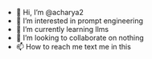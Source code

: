 - 👋 Hi, I’m @acharya2
- 👀 I’m interested in  prompt engineering 
- 🌱 I’m currently learning llms 
- 💞️ I’m looking to collaborate on nothing 
- 📫 How to reach me text me in this 

<!---
acharya2/acharya2 is a ✨ special ✨ repository because its `README.md` (this file) appears on your GitHub profile.
You can click the Preview link to take a look at your changes.
--->
